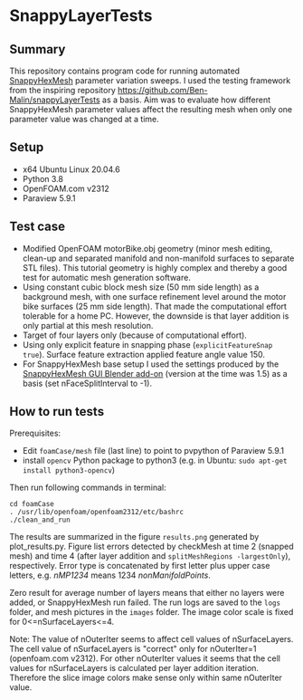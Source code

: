 # SnappyLayerTests

## Summary

This repository contains program code for running automated
[SnappyHexMesh](https://www.openfoam.com/documentation/guides/latest/doc/guide-meshing-snappyhexmesh.html)
parameter variation sweeps.
I used the testing framework from the inspiring repository
https://github.com/Ben-Malin/snappyLayerTests as a basis.
Aim was to evaluate how different SnappyHexMesh parameter values
affect the resulting mesh when only one parameter value was changed at
a time.

## Setup

* x64 Ubuntu Linux 20.04.6
* Python 3.8
* OpenFOAM.com v2312
* Paraview 5.9.1

## Test case

* Modified OpenFOAM motorBike.obj geometry (minor mesh editing,
  clean-up and separated manifold and non-manifold surfaces to
  separate STL files). This tutorial geometry is highly complex and
  thereby a good test for automatic mesh generation software.
* Using constant cubic block mesh size (50 mm side length) as a
  background mesh, with one surface refinement level around the motor
  bike surfaces (25 mm side length). That made the computational
  effort tolerable for a home PC. However, the downside is that layer
  addition is only partial at this mesh resolution.
* Target of four layers only (because of computational effort).
* Using only explicit feature in snapping phase (`explicitFeatureSnap true`).
  Surface feature extraction applied feature angle value 150.
* For SnappyHexMesh base setup I used the settings produced by the
  [SnappyHexMesh GUI Blender add-on](https://github.com/tkeskita/snappyhexmesh_gui)
  (version at the time was 1.5) as a basis (set nFaceSplitInterval to -1).

## How to run tests

Prerequisites:

* Edit `foamCase/mesh` file (last line) to point to pvpython of Paraview 5.9.1
* install `opencv` Python package to python3 (e.g. in Ubuntu: `sudo apt-get install python3-opencv`)

Then run following commands in terminal:

```
cd foamCase
. /usr/lib/openfoam/openfoam2312/etc/bashrc
./clean_and_run
```

The results are summarized in the figure `results.png` generated by
plot_results.py. Figure list errors detected
by checkMesh at time 2 (snapped mesh) and time 4
(after layer addition and `splitMeshRegions -largestOnly`),
respectively. Error type is concatenated by first letter plus upper
case letters, e.g. *nMP1234* means 1234 *nonManifoldPoints*.

Zero result for average number of layers means that either no layers
were added, or SnappyHexMesh run failed. The run logs are saved to
the `logs` folder, and mesh pictures in the `images` folder.
The image color scale is fixed for 0<=nSurfaceLayers<=4.

Note: The value of nOuterIter seems to affect cell values of
nSurfaceLayers. The cell value of nSurfaceLayers is "correct" only for
nOuterIter=1 (openfoam.com v2312). For other nOuterIter values it
seems that the cell values for nSurfaceLayers is calculated per layer
addition iteration. Therefore the slice image colors make sense only
within same nOuterIter value.
